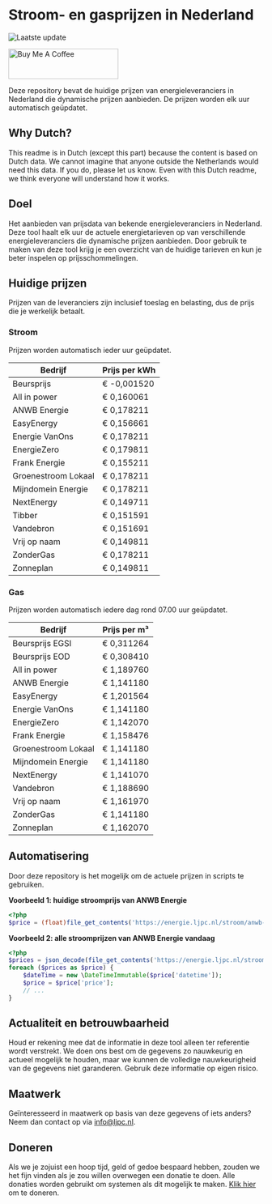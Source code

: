 # Stroom- en gasprijzen in Nederland

![Laatste update](https://img.shields.io/badge/laatste%20update-2024--07--15%2014%3A00%20CET-brightgreen)

<a href="https://www.buymeacoffee.com/Lars-" target="_blank"><img src="https://cdn.buymeacoffee.com/buttons/v2/default-orange.png" alt="Buy Me A Coffee" height="60" style="height: 60px !important;width: 217px !important;" ></a>

Deze repository bevat de huidige prijzen van energieleveranciers in Nederland die dynamische prijzen aanbieden. De prijzen worden elk uur automatisch geüpdatet.

## Why Dutch?

This readme is in Dutch (except this part) because the content is based on Dutch data. We cannot imagine that anyone outside the Netherlands would need this data. If you do, please let us know. Even with this Dutch readme, we think
everyone will understand how it works.

## Doel

Het aanbieden van prijsdata van bekende energieleveranciers in Nederland. Deze tool haalt elk uur de actuele energietarieven op van verschillende energieleveranciers die dynamische prijzen aanbieden. Door gebruik te maken van deze tool
krijg je een overzicht van de huidige tarieven en kun je beter inspelen op prijsschommelingen.

## Huidige prijzen

Prijzen van de leveranciers zijn inclusief toeslag en belasting, dus de prijs die je werkelijk betaalt.

### Stroom

Prijzen worden automatisch ieder uur geüpdatet.

 Bedrijf | Prijs per kWh 
---------|---------------
Beursprijs | € -0,001520
All in power | € 0,160061
ANWB Energie | € 0,178211
EasyEnergy | € 0,156661
Energie VanOns | € 0,178211
EnergieZero | € 0,179811
Frank Energie | € 0,155211
Groenestroom Lokaal | € 0,178211
Mijndomein Energie | € 0,178211
NextEnergy | € 0,149711
Tibber | € 0,151591
Vandebron | € 0,151691
Vrij op naam | € 0,149811
ZonderGas | € 0,178211
Zonneplan | € 0,149811


### Gas

Prijzen worden automatisch iedere dag rond 07.00 uur geüpdatet.

 Bedrijf | Prijs per m³ 
---------|--------------
Beursprijs EGSI | € 0,311264
Beursprijs EOD | € 0,308410
All in power | € 1,189760
ANWB Energie | € 1,141180
EasyEnergy | € 1,201564
Energie VanOns | € 1,141180
EnergieZero | € 1,142070
Frank Energie | € 1,158476
Groenestroom Lokaal | € 1,141180
Mijndomein Energie | € 1,141180
NextEnergy | € 1,141070
Vandebron | € 1,188690
Vrij op naam | € 1,161970
ZonderGas | € 1,141180
Zonneplan | € 1,162070


## Automatisering

Door deze repository is het mogelijk om de actuele prijzen in scripts te gebruiken.

**Voorbeeld 1: huidige stroomprijs van ANWB Energie**

```php
<?php
$price = (float)file_get_contents('https://energie.ljpc.nl/stroom/anwb-energie-nu.txt');

```

**Voorbeeld 2: alle stroomprijzen van ANWB Energie vandaag**

```php
<?php
$prices = json_decode(file_get_contents('https://energie.ljpc.nl/stroom/all-in-power-vandaag.json'),true);
foreach ($prices as $price) {
    $dateTime = new \DateTimeImmutable($price['datetime']);
    $price = $price['price'];
    // ...
}
```

## Actualiteit en betrouwbaarheid

Houd er rekening mee dat de informatie in deze tool alleen ter referentie wordt verstrekt. We doen ons best om de gegevens zo nauwkeurig en actueel mogelijk te houden, maar we kunnen de volledige nauwkeurigheid van de gegevens niet
garanderen. Gebruik deze informatie op eigen risico.

## Maatwerk

Geïnteresseerd in maatwerk op basis van deze gegevens of iets anders? Neem dan contact op
via [info@ljpc.nl](mailto:info@ljpc.nl?subject=Energie%20prijzen).

## Doneren

Als we je zojuist een hoop tijd, geld of gedoe bespaard hebben, zouden we het fijn vinden als je zou willen overwegen een
donatie te doen. Alle donaties worden gebruikt om systemen als dit mogelijk te
maken. [Klik hier](https://www.buymeacoffee.com/Lars-) om te doneren.

